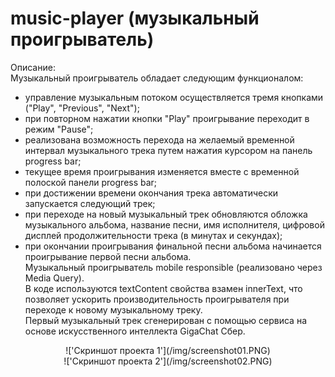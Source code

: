 # music-player (музыкальный проигрыватель)
Описание: <br />
Музыкальный проигрыватель обладает следующим функционалом:<br />
  - управление музыкальным потоком осуществляется тремя кнопками ("Play", "Previous", "Next");<br />
  - при повторном нажатии кнопки "Play" проигрывание переходит в режим "Pause";<br />
  - реализована возможность перехода на желаемый временной интервал музыкального трека путем нажатия курсором на панель progress bar;<br />
  - текущее время проигрывания изменяется вместе с временной полоской панели progress bar;<br />
  - при достижении времени окончания трека автоматически запускается следующий трек;<br />
  - при переходе на новый музыкальный трек обновляются обложка музыкального альбома, название песни, имя исполнителя, цифровой дисплей продолжительности трека (в минутах и секундах);<br />
  - при окончании проигрывания финальной песни альбома начинается проигрывание первой песни альбома.<br />
Музыкальный проигрыватель mobile responsible (реализовано через Media Query).<br />
В коде используются textContent свойства взамен innerText, что позволяет ускорить производительность проигрывателя при переходе к новому музыкальному треку.<br />
Первый музыкальный трек сгенерирован с помощью сервиса на основе искусственного интеллекта GigaChat Сбер.<br />
<div align="center">
  !['Скриншот проекта 1'](/img/screenshot01.PNG)<br />
  !['Скриншот проекта 2'](/img/screenshot02.PNG)
</div>

